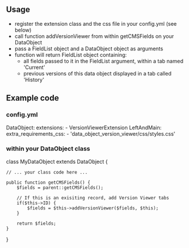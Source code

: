 ## Usage

 - register the extension class and the css file in your config.yml (see below)
 - call function addVersionViewer from within getCMSFields on your DataObject
 - pass a FieldList object and a DataObject object as arguments
 - function will return FieldList object containing:
   - all fields passed to it in the FieldList argument, within a tab named 'Current'
   - previous versions of this data object displayed in a tab called 'History'

## Example code

### config.yml

DataObject:
  extensions:
    - VersionViewerExtension
LeftAndMain:
  extra_requirements_css:
    - 'data_object_version_viewer/css/styles.css'

### within your DataObject class

class MyDataObject extends DataObject {

	// ... your class code here ...

	public function getCMSFields() {
		$fields = parent::getCMSFields();

		// If this is an exisiting record, add Version Viewer tabs
		if($this->ID) {
			$fields = $this->addVersionViewer($fields, $this);
		}

		return $fields;
	}
}